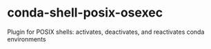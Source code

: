 # conda-shell-posix-osexec
Plugin for POSIX shells: activates, deactivates, and reactivates conda environments
